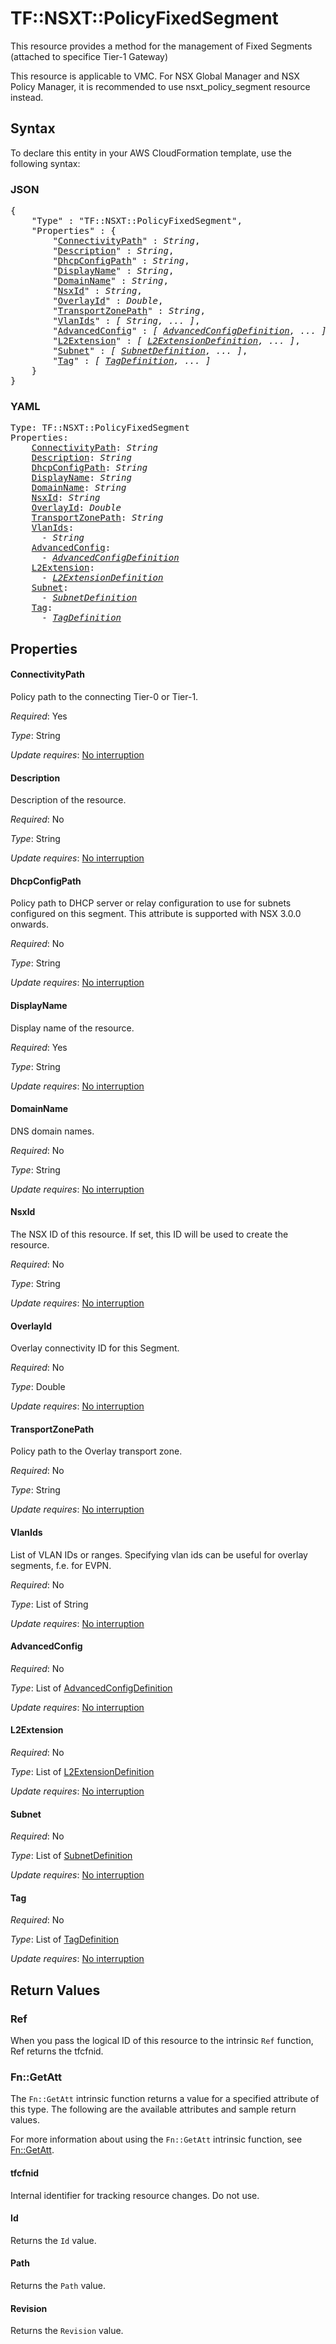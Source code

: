 # TF::NSXT::PolicyFixedSegment

This resource provides a method for the management of Fixed Segments (attached to
specifice Tier-1 Gateway)

This resource is applicable to VMC. For NSX Global Manager and NSX Policy Manager, it
is recommended to use nsxt_policy_segment resource instead.

## Syntax

To declare this entity in your AWS CloudFormation template, use the following syntax:

### JSON

<pre>
{
    "Type" : "TF::NSXT::PolicyFixedSegment",
    "Properties" : {
        "<a href="#connectivitypath" title="ConnectivityPath">ConnectivityPath</a>" : <i>String</i>,
        "<a href="#description" title="Description">Description</a>" : <i>String</i>,
        "<a href="#dhcpconfigpath" title="DhcpConfigPath">DhcpConfigPath</a>" : <i>String</i>,
        "<a href="#displayname" title="DisplayName">DisplayName</a>" : <i>String</i>,
        "<a href="#domainname" title="DomainName">DomainName</a>" : <i>String</i>,
        "<a href="#nsxid" title="NsxId">NsxId</a>" : <i>String</i>,
        "<a href="#overlayid" title="OverlayId">OverlayId</a>" : <i>Double</i>,
        "<a href="#transportzonepath" title="TransportZonePath">TransportZonePath</a>" : <i>String</i>,
        "<a href="#vlanids" title="VlanIds">VlanIds</a>" : <i>[ String, ... ]</i>,
        "<a href="#advancedconfig" title="AdvancedConfig">AdvancedConfig</a>" : <i>[ <a href="advancedconfigdefinition.md">AdvancedConfigDefinition</a>, ... ]</i>,
        "<a href="#l2extension" title="L2Extension">L2Extension</a>" : <i>[ <a href="l2extensiondefinition.md">L2ExtensionDefinition</a>, ... ]</i>,
        "<a href="#subnet" title="Subnet">Subnet</a>" : <i>[ <a href="subnetdefinition.md">SubnetDefinition</a>, ... ]</i>,
        "<a href="#tag" title="Tag">Tag</a>" : <i>[ <a href="tagdefinition.md">TagDefinition</a>, ... ]</i>
    }
}
</pre>

### YAML

<pre>
Type: TF::NSXT::PolicyFixedSegment
Properties:
    <a href="#connectivitypath" title="ConnectivityPath">ConnectivityPath</a>: <i>String</i>
    <a href="#description" title="Description">Description</a>: <i>String</i>
    <a href="#dhcpconfigpath" title="DhcpConfigPath">DhcpConfigPath</a>: <i>String</i>
    <a href="#displayname" title="DisplayName">DisplayName</a>: <i>String</i>
    <a href="#domainname" title="DomainName">DomainName</a>: <i>String</i>
    <a href="#nsxid" title="NsxId">NsxId</a>: <i>String</i>
    <a href="#overlayid" title="OverlayId">OverlayId</a>: <i>Double</i>
    <a href="#transportzonepath" title="TransportZonePath">TransportZonePath</a>: <i>String</i>
    <a href="#vlanids" title="VlanIds">VlanIds</a>: <i>
      - String</i>
    <a href="#advancedconfig" title="AdvancedConfig">AdvancedConfig</a>: <i>
      - <a href="advancedconfigdefinition.md">AdvancedConfigDefinition</a></i>
    <a href="#l2extension" title="L2Extension">L2Extension</a>: <i>
      - <a href="l2extensiondefinition.md">L2ExtensionDefinition</a></i>
    <a href="#subnet" title="Subnet">Subnet</a>: <i>
      - <a href="subnetdefinition.md">SubnetDefinition</a></i>
    <a href="#tag" title="Tag">Tag</a>: <i>
      - <a href="tagdefinition.md">TagDefinition</a></i>
</pre>

## Properties

#### ConnectivityPath

Policy path to the connecting Tier-0 or Tier-1.

_Required_: Yes

_Type_: String

_Update requires_: [No interruption](https://docs.aws.amazon.com/AWSCloudFormation/latest/UserGuide/using-cfn-updating-stacks-update-behaviors.html#update-no-interrupt)

#### Description

Description of the resource.

_Required_: No

_Type_: String

_Update requires_: [No interruption](https://docs.aws.amazon.com/AWSCloudFormation/latest/UserGuide/using-cfn-updating-stacks-update-behaviors.html#update-no-interrupt)

#### DhcpConfigPath

Policy path to DHCP server or relay configuration to use for subnets configured on this segment. This attribute is supported with NSX 3.0.0 onwards.

_Required_: No

_Type_: String

_Update requires_: [No interruption](https://docs.aws.amazon.com/AWSCloudFormation/latest/UserGuide/using-cfn-updating-stacks-update-behaviors.html#update-no-interrupt)

#### DisplayName

Display name of the resource.

_Required_: Yes

_Type_: String

_Update requires_: [No interruption](https://docs.aws.amazon.com/AWSCloudFormation/latest/UserGuide/using-cfn-updating-stacks-update-behaviors.html#update-no-interrupt)

#### DomainName

DNS domain names.

_Required_: No

_Type_: String

_Update requires_: [No interruption](https://docs.aws.amazon.com/AWSCloudFormation/latest/UserGuide/using-cfn-updating-stacks-update-behaviors.html#update-no-interrupt)

#### NsxId

The NSX ID of this resource. If set, this ID will be used to create the resource.

_Required_: No

_Type_: String

_Update requires_: [No interruption](https://docs.aws.amazon.com/AWSCloudFormation/latest/UserGuide/using-cfn-updating-stacks-update-behaviors.html#update-no-interrupt)

#### OverlayId

Overlay connectivity ID for this Segment.

_Required_: No

_Type_: Double

_Update requires_: [No interruption](https://docs.aws.amazon.com/AWSCloudFormation/latest/UserGuide/using-cfn-updating-stacks-update-behaviors.html#update-no-interrupt)

#### TransportZonePath

Policy path to the Overlay transport zone.

_Required_: No

_Type_: String

_Update requires_: [No interruption](https://docs.aws.amazon.com/AWSCloudFormation/latest/UserGuide/using-cfn-updating-stacks-update-behaviors.html#update-no-interrupt)

#### VlanIds

List of VLAN IDs or ranges. Specifying vlan ids can be useful for overlay segments, f.e. for EVPN.

_Required_: No

_Type_: List of String

_Update requires_: [No interruption](https://docs.aws.amazon.com/AWSCloudFormation/latest/UserGuide/using-cfn-updating-stacks-update-behaviors.html#update-no-interrupt)

#### AdvancedConfig

_Required_: No

_Type_: List of <a href="advancedconfigdefinition.md">AdvancedConfigDefinition</a>

_Update requires_: [No interruption](https://docs.aws.amazon.com/AWSCloudFormation/latest/UserGuide/using-cfn-updating-stacks-update-behaviors.html#update-no-interrupt)

#### L2Extension

_Required_: No

_Type_: List of <a href="l2extensiondefinition.md">L2ExtensionDefinition</a>

_Update requires_: [No interruption](https://docs.aws.amazon.com/AWSCloudFormation/latest/UserGuide/using-cfn-updating-stacks-update-behaviors.html#update-no-interrupt)

#### Subnet

_Required_: No

_Type_: List of <a href="subnetdefinition.md">SubnetDefinition</a>

_Update requires_: [No interruption](https://docs.aws.amazon.com/AWSCloudFormation/latest/UserGuide/using-cfn-updating-stacks-update-behaviors.html#update-no-interrupt)

#### Tag

_Required_: No

_Type_: List of <a href="tagdefinition.md">TagDefinition</a>

_Update requires_: [No interruption](https://docs.aws.amazon.com/AWSCloudFormation/latest/UserGuide/using-cfn-updating-stacks-update-behaviors.html#update-no-interrupt)

## Return Values

### Ref

When you pass the logical ID of this resource to the intrinsic `Ref` function, Ref returns the tfcfnid.

### Fn::GetAtt

The `Fn::GetAtt` intrinsic function returns a value for a specified attribute of this type. The following are the available attributes and sample return values.

For more information about using the `Fn::GetAtt` intrinsic function, see [Fn::GetAtt](https://docs.aws.amazon.com/AWSCloudFormation/latest/UserGuide/intrinsic-function-reference-getatt.html).

#### tfcfnid

Internal identifier for tracking resource changes. Do not use.

#### Id

Returns the <code>Id</code> value.

#### Path

Returns the <code>Path</code> value.

#### Revision

Returns the <code>Revision</code> value.

